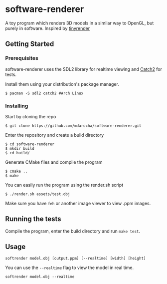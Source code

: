 # software-renderer
A toy program which renders 3D models in a similar way to OpenGL, but purely in software.
Inspired by [tinyrender](https://github.com/ssloy/tinyrenderer)
## Getting Started
### Prerequisites
software-renderer uses the SDL2 library for realtime viewing and [Catch2](https://github.com/catchorg/Catch2) for tests.

Install them using your distribution's package manager.

```
$ pacman -S sdl2 catch2 #Arch Linux
```

### Installing
Start by cloning the repo
```
$ git clone https://github.com/mdarocha/software-renderer.git
```
Enter the repository and create a build directory
```
$ cd software-renderer
$ mkdir build
$ cd build/
```
Generate CMake files and compile the program
```
$ cmake ..
$ make
```
You can easily run the program using the render.sh script
```
$ ./render.sh assets/test.obj
```
Make sure you have `feh` or another image viewer to view .ppm images.
## Running the tests
Compile the program, enter the build directory and run `make test`.
## Usage
```
softrender model.obj [output.ppm] [--realtime] [width] [height]
```
You can use the `--realtime` flag to view the model in real time.
```
softrender model.obj --realtime
```
